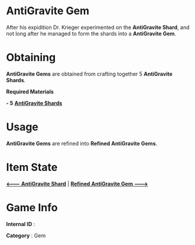 # AntiGravite Gem

After his expidition Dr. Krieger experimented on the **AntiGravite Shard**, and not long after he managed to form the shards into a **AntiGravite Gem**.

# Obtaining

**AntiGravite Gems** are obtained from crafting together 5 **AntiGravite Shards**.

**Required Materials**

**- 5** [**AntiGravite Shards**](https://github.com/AlphaMC0/Lone-Martian/blob/main/Gems/AntiGravite%20Shard.md) 

# Usage

**AntiGravite Gems** are refined into **Refined AntiGravite Gems**.

# Item State

[**<--- AntiGravite Shard**](https://github.com/AlphaMC0/Lone-Martian/blob/main/Gems/AntiGravite%20Shard.md) | [**Refined AntiGravite Gem --->**]()

# Game Info

**Internal ID** : 

**Category** : Gem
